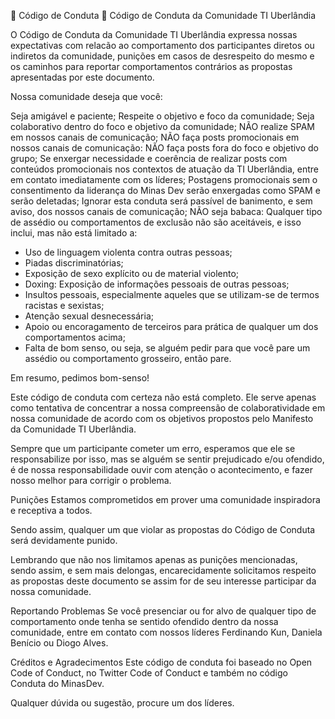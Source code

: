 📖 Código de Conduta 📖
Código de Conduta da Comunidade TI Uberlândia

O Código de Conduta da Comunidade TI Uberlândia expressa nossas expectativas com relacão ao comportamento dos participantes diretos ou indiretos da comunidade, punições em casos de desrespeito do mesmo e os caminhos para reportar comportamentos contrários as propostas apresentadas por este documento.

Nossa comunidade deseja que você:

Seja amigável e paciente;
Respeite o objetivo e foco da comunidade;
Seja colaborativo dentro do foco e objetivo da comunidade;
NÃO realize SPAM em nossos canais de comunicação;
NÃO faça posts promocionais em nossos canais de comunicação:
NÃO faça posts fora do foco e objetivo do grupo;
Se enxergar necessidade e coerência de realizar posts com conteúdos promocionais nos contextos de atuação da TI Uberlândia, entre em contato imediatamente com os líderes;
Postagens promocionais sem o consentimento da liderança do Minas Dev serão enxergadas como SPAM e serão deletadas;
Ignorar esta conduta será passível de banimento, e sem aviso, dos nossos canais de comunicação;
NÃO seja babaca: Qualquer tipo de assédio ou comportamentos de exclusão não são aceitáveis, e isso inclui, mas não está limitado a:
- Uso de linguagem violenta contra outras pessoas;
- Piadas discriminatórias;
- Exposição de sexo explícito ou de material violento;
- Doxing: Exposição de informações pessoais de outras pessoas;
- Insultos pessoais, especialmente aqueles que se utilizam-se de termos racistas e sexistas;
- Atenção sexual desnecessária;
- Apoio ou encoragamento de terceiros para prática de qualquer um dos comportamentos acima;
- Falta de bom senso, ou seja, se alguém pedir para que você pare um assédio ou comportamento grosseiro, então pare.

Em resumo, pedimos bom-senso!

Este código de conduta com certeza não está completo. Ele serve apenas como tentativa de concentrar a nossa compreensão de colaboratividade em nossa comunidade de acordo com os objetivos propostos pelo Manifesto da Comunidade TI Uberlândia.

Sempre que um participante cometer um erro, esperamos que ele se responsabilize por isso, mas se alguém se sentir prejudicado e/ou ofendido, é de nossa responsabilidade ouvir com atenção o acontecimento, e fazer nosso melhor para corrigir o problema.

Punições
Estamos comprometidos em prover uma comunidade inspiradora e receptiva a todos.

Sendo assim, qualquer um que violar as propostas do Código de Conduta será devidamente punido.

Lembrando que não nos limitamos apenas as punições mencionadas, sendo assim, e sem mais delongas, encarecidamente solicitamos respeito as propostas deste documento se assim for de seu interesse participar da nossa comunidade.

Reportando Problemas
Se você presenciar ou for alvo de qualquer tipo de comportamento onde tenha se sentido ofendido dentro da nossa comunidade, entre em contato com nossos líderes Ferdinando Kun, Daniela Benício ou Diogo Alves.

Créditos e Agradecimentos
Este código de conduta foi baseado no Open Code of Conduct, no Twitter Code of Conduct e também no código Conduta do MinasDev.

Qualquer dúvida ou sugestão, procure um dos líderes.
